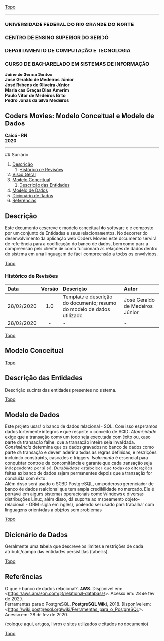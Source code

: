 [Topo](#sumario)

---

### **UNIVERSIDADE FEDERAL DO RIO GRANDE DO NORTE**

### **CENTRO DE ENSINO SUPERIOR DO SERIDÓ**

### **DEPARTAMENTO DE COMPUTAÇÃO E TECNOLOGIA**

### **CURSO DE BACHARELADO EM SISTEMAS DE INFORMAÇÃO**

**Jaine de Senna Santos**  
**José Geraldo de Medeiros Júnior**  
**José Rubens de Oliveira Júnior**  
**Maria das Graças Dias Amorim**  
**Paulo Vitor de Medeiros Brito**  
**Pedro Jonas da Silva Medeiros**

## **Coders Movies: Modelo Conceitual e Modelo de Dados**

**Caicó – RN**  
**2020**

---

<div id='sumario'/>
## Sumário

1. [Descrição](#descricao)
   1. [Histórico de Revisões](#revisoes)
2. [Visão Geral](#visao)
3. [Modelo Conceitual](#conceitual)
   1. [Descrição das Entidades](#entidades)
4. [Modelo de Dados](#dados)
5. [Dicionário de Dados](#dicionario)
6. [Referências](#referencias)

<div id='descricao'/>

## Descrição

Este documento descreve o modelo conceitual do software e é composto por um conjunto de Entidades e seus relacionamentos. No decorrer do desenvolvimento da aplicação web Coders Movies este documento servirá de referência para a codificação do banco de dados, bem como para a compreensão pelo cliente de como funcionará as relações de dados dentro do sistema em uma linguagem de fácil compreensão a todos os envolvidos.

[Topo](#sumario)

<div id='revisoes'/>

### **Histórico de Revisões**

| Data       | Versão | Descrição                                                              | Autor                           |
| :--------- | :----: | :--------------------------------------------------------------------- | :------------------------------ |
| 28/02/2020 |  1.0   | Template e descrição do documento; resumo do modelo de dados utilizado | José Geraldo de Medeiros Júnior |
| 28/02/2020 |   -    | -                                                                      | -                               |

[Topo](#sumario)

<div id='conceitual'/>

## Modelo Conceitual

[Topo](#sumario)

<div id='entidades'/>

## Descrição das Entidades

Descrição sucinta das entidades presentes no sistema.

[Topo](#sumario)

<div id='dados'/>

## Modelo de Dados

Este projeto usará o banco de dados relacional - SQL. Com isso esperamos dados fortemente íntegros e que respeite o conceito de ACID: _Atomicidade_ exige que a transação como um todo seja executada com êxito ou, caso parte da transação falhe, que a transação inteira seja invalidada. _Consistência_ determina que os dados gravados no banco de dados como parte da transação e devem aderir a todas as regras definidas, e restrições incluindo constraints, cascades e triggers. _Isolamento_ é essencial para conquistar controle da concomitância e garante que cada transação seja independente por si só. _Durabilidade_ estabelece que todas as alterações feitas ao banco de dados sejam permanentes depois que a transação for concluída com êxito.  
Além disso será usado o SGBD PostgreSQL, um poderoso gerenciador de banco de dados realcional que tem ampla credibilidade no mercado. Ele é portável em alguns sistemas operacionais como Windows e diversas distribuções Linux, além disso, dá suporte ao mapeamento objeto-relacional - ORM (sigla em inglês), podendo ser usado para trabalhar com linguagens orientadas a objetos sem problemas.

[Topo](#sumario)

<div id='dicionario'/>

## Dicionário de Dados

Geralmente uma tabela que descreve os limites e restrições de cada atributo/campo das entidades persistidas (tabelas).

[Topo](#sumario)

<div id='referencias'/>

## Referências

O que é banco de dados relacional?. **AWS**. Disponível em: <<https://aws.amazon.com/pt/relational-database/>>. Acesso em: 28 de fev de 2020.  
Ferramentas para o PostgreSQL. **PostgreSQL Wiki**, 2018. Disponível em: <<https://wiki.postgresql.org/wiki/Ferramentas_para_o_PostgreSQL>>. Acesso em: 28 de fev de 2020.

(coloque aqui, artigos, livros e sites utilizados e citados no documento)

[Topo](#sumario)
